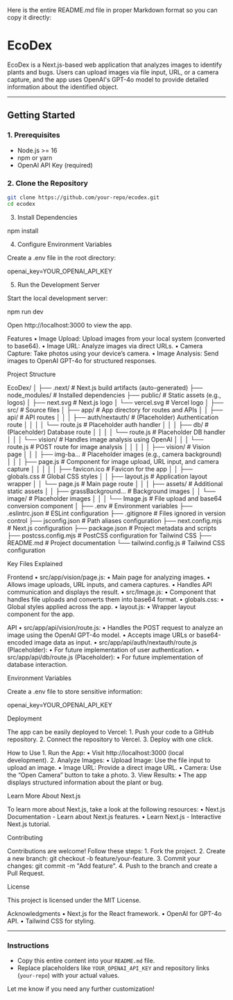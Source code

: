Here is the entire README.md file in proper Markdown format so you can copy it directly:

# **EcoDex**

EcoDex is a Next.js-based web application that analyzes images to identify plants and bugs. Users can upload images via file input, URL, or a camera capture, and the app uses OpenAI's GPT-4o model to provide detailed information about the identified object.

---

## **Getting Started**

### **1. Prerequisites**
- Node.js >= 16
- npm or yarn
- OpenAI API Key (required)

### **2. Clone the Repository**
```bash
git clone https://github.com/your-repo/ecodex.git
cd ecodex
```

3. Install Dependencies

npm install

4. Configure Environment Variables

Create a .env file in the root directory:

openai_key=YOUR_OPENAI_API_KEY

5. Run the Development Server

Start the local development server:

npm run dev

Open http://localhost:3000 to view the app.

Features
	•	Image Upload: Upload images from your local system (converted to base64).
	•	Image URL: Analyze images via direct URLs.
	•	Camera Capture: Take photos using your device’s camera.
	•	Image Analysis: Send images to OpenAI GPT-4o for structured responses.

Project Structure

EcoDex/
│
├── .next/                          # Next.js build artifacts (auto-generated)
├── node_modules/                   # Installed dependencies
├── public/                         # Static assets (e.g., logos)
│   ├── next.svg                    # Next.js logo
│   └── vercel.svg                  # Vercel logo
│
├── src/                            # Source files
│   ├── app/                        # App directory for routes and APIs
│   │   ├── api/                    # API routes
│   │   │   ├── auth/nextauth/      # (Placeholder) Authentication route
│   │   │   │   └── route.js        # Placeholder auth handler
│   │   │   ├── db/                 # (Placeholder) Database route
│   │   │   │   └── route.js        # Placeholder DB handler
│   │   │   └── vision/             # Handles image analysis using OpenAI
│   │   │       └── route.js        # POST route for image analysis
│   │   │
│   │   ├── vision/                 # Vision page
│   │   │   ├── img-ba...           # Placeholder images (e.g., camera background)
│   │   │   ├── page.js             # Component for image upload, URL input, and camera capture
│   │   │
│   │   ├── favicon.ico             # Favicon for the app
│   │   ├── globals.css             # Global CSS styles
│   │   ├── layout.js               # Application layout wrapper
│   │   └── page.js                 # Main page route
│   │
│   ├── assets/                     # Additional static assets
│   │   ├── grassBackground...      # Background images
│   │   └── image/                  # Placeholder images
│   │
│   └── Image.js                    # File upload and base64 conversion component
│
├── .env                            # Environment variables
├── .eslintrc.json                  # ESLint configuration
├── .gitignore                      # Files ignored in version control
├── jsconfig.json                   # Path aliases configuration
├── next.config.mjs                 # Next.js configuration
├── package.json                    # Project metadata and scripts
├── postcss.config.mjs              # PostCSS configuration for Tailwind CSS
├── README.md                       # Project documentation
└── tailwind.config.js              # Tailwind CSS configuration

Key Files Explained

Frontend
	•	src/app/vision/page.js:
	•	Main page for analyzing images.
	•	Allows image uploads, URL inputs, and camera captures.
	•	Handles API communication and displays the result.
	•	src/Image.js:
	•	Component that handles file uploads and converts them into base64 format.
	•	globals.css:
	•	Global styles applied across the app.
	•	layout.js:
	•	Wrapper layout component for the app.

API
	•	src/app/api/vision/route.js:
	•	Handles the POST request to analyze an image using the OpenAI GPT-4o model.
	•	Accepts image URLs or base64-encoded image data as input.
	•	src/app/api/auth/nextauth/route.js (Placeholder):
	•	For future implementation of user authentication.
	•	src/app/api/db/route.js (Placeholder):
	•	For future implementation of database interaction.

Environment Variables

Create a .env file to store sensitive information:

openai_key=YOUR_OPENAI_API_KEY

Deployment

The app can be easily deployed to Vercel:
	1.	Push your code to a GitHub repository.
	2.	Connect the repository to Vercel.
	3.	Deploy with one click.

How to Use
	1.	Run the App:
	•	Visit http://localhost:3000 (local development).
	2.	Analyze Images:
	•	Upload Image: Use the file input to upload an image.
	•	Image URL: Provide a direct image URL.
	•	Camera: Use the “Open Camera” button to take a photo.
	3.	View Results:
	•	The app displays structured information about the plant or bug.

Learn More About Next.js

To learn more about Next.js, take a look at the following resources:
	•	Next.js Documentation - Learn about Next.js features.
	•	Learn Next.js - Interactive Next.js tutorial.

Contributing

Contributions are welcome! Follow these steps:
	1.	Fork the project.
	2.	Create a new branch: git checkout -b feature/your-feature.
	3.	Commit your changes: git commit -m "Add feature".
	4.	Push to the branch and create a Pull Request.

License

This project is licensed under the MIT License.

Acknowledgments
	•	Next.js for the React framework.
	•	OpenAI for GPT-4o API.
	•	Tailwind CSS for styling.

---

### **Instructions**  
- Copy this entire content into your `README.md` file.  
- Replace placeholders like `YOUR_OPENAI_API_KEY` and repository links (`your-repo`) with your actual values.  

Let me know if you need any further customization!